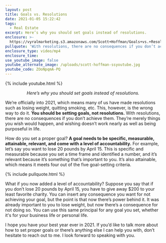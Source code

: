 ```yaml
---
layout: post
title: Goals vs. Resolutions
date: 2021-01-05 15:22:42
tags:
  - Real Estate
excerpt: Here’s why you should set goals instead of resolutions.
enclosure: >-
  https://vyralmarketing.s3.amazonaws.com/Scott+Hoffman/Goals+vs.+Resolutions.mp4
pullquote: 'With resolutions, there are no consequences if you don’t achieve them.'
enclosure_type: video/mp4
enclosure_time:
use_youtube_image: false
youtube_alternate_image: /uploads/scott-hoffman-ssyoutube.jpg
youtube_code: ZOoNpqmA-PQ
---
```


{% include youtube.html %}

<p style="text-align: center;"><em>Here’s why you should set goals instead of resolutions.</em></p>

We’re officially into 2021, which means many of us have made resolutions such as losing weight, quitting smoking, etc. This, however, is the wrong way to do it. **You should be setting goals, not resolutions.** With resolutions, there are no consequences if you don’t achieve them. They’re merely things you wish would happen, and wishing doesn’t work nearly as well as being purposeful in life.&nbsp;

How do you set a proper goal? **A goal needs to be specific, measurable, attainable, relevant, and come with a level of accountability.** For example, let’s say you want to lose 20 pounds by April 15. This is specific and measurable because you set a time frame and identified a number, and it’s relevant because it’s something that’s important to you. It’s also attainable, which means it meets four out of the five goal-setting criteria.&nbsp;

{% include pullquote.html %}

What if you now added a level of accountability? Suppose you say that if you don’t lose 20 pounds by April 15, you have to give away $200 to your least favorite charity. You can insert any consequence you want for not achieving your goal, but the point is that now there’s power behind it. It was already important to you to lose weight, but now there’s a consequence for not doing so. You can use this same principal for any goal you set, whether it's for your business life or personal life.&nbsp;

I hope you have your best year ever in 2021. If you’d like to talk more about how to set proper goals or there’s anything else I can help you with, don’t hesitate to reach out to me. I look forward to speaking with you.
